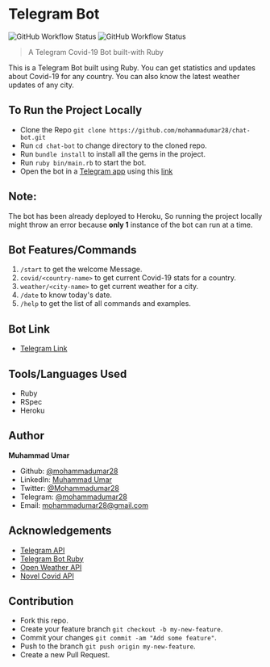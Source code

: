 # Telegram Bot

![GitHub Workflow Status](https://img.shields.io/github/workflow/status/mohammadumar28/chat-bot/Tests?label=RSpec)  ![GitHub Workflow Status](https://img.shields.io/github/workflow/status/mohammadumar28/chat-bot/Linters?label=RuboCop)

> A Telegram Covid-19 Bot built-with Ruby

This is a Telegram Bot built using Ruby. You can get statistics and updates about Covid-19 for any country. You can also know the latest weather updates of any city.

## To Run the Project Locally

* Clone the Repo `git clone https://github.com/mohammadumar28/chat-bot.git`
* Run `cd chat-bot` to change directory to the cloned repo.
* Run `bundle install` to install all the gems in the project.
* Run `ruby bin/main.rb` to start the bot.
* Open the bot in a [Telegram app](https://telegram.org/apps) using this [link](https://t.me/chingani_bot)

## Note:

The bot has been already deployed to Heroku, So running the project locally might throw an error because **only 1** instance of the bot can run at a time.

## Bot Features/Commands

1. `/start` to get the welcome Message.
2. `covid/<country-name>` to get current Covid-19 stats for a country.
3. `weather/<city-name>` to get current weather for a city.
4. `/date` to know today's date.
5. `/help` to get the list of all commands and examples.

## Bot Link

* [Telegram Link](https://t.me/chingani_bot)

## Tools/Languages Used

* Ruby
* RSpec
* Heroku

## Author

**Muhammad Umar**
- Github: [@mohammadumar28](https://github.com/mohammadumar28)
- LinkedIn: [Muhammad Umar](https://www.linkedin.com/in/mohammadumar28/)
- Twitter: [@Mohammadumar28](https://twitter.com/Mohammadumar28)
- Telegram: [@mohammadumar28](https://t.me/mohammadumar28)
- Email: [mohammadumar28@gmail.com](mailto:mohammadumar28@gmail.com)

## Acknowledgements

* [Telegram API](https://core.telegram.org/api)
* [Telegram Bot Ruby](https://github.com/atipugin/telegram-bot-ruby)
* [Open Weather API](https://openweathermap.org/)
* [Novel Covid API](https://github.com/NovelCOVID/API)

## Contribution

* Fork this repo.
* Create your feature branch `git checkout -b my-new-feature`.
* Commit your changes `git commit -am "Add some feature"`.
* Push to the branch `git push origin my-new-feature`.
* Create a new Pull Request.
